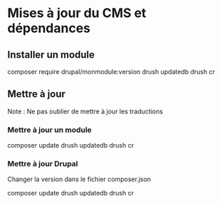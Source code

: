 # Mises à jour du CMS et dépendances

## Installer un module

composer require drupal/monmodule:version
drush updatedb
drush cr

## Mettre à jour

Note : Ne pas oublier de mettre à jour les traductions

### Mettre à jour un module
 
composer update
drush updatedb
drush cr

### Mettre à jour Drupal

Changer la version dans le fichier composer.json

composer update
drush updatedb
drush cr
